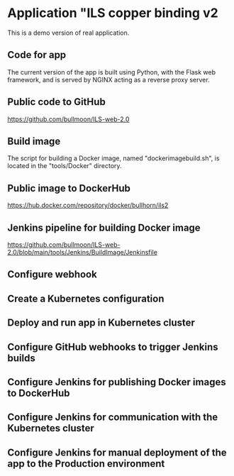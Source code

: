 # Application "ILS copper binding v2
This is a demo version of real application.

## Code for app
The current version of the app is built using Python, with the Flask web framework, and is served by NGINX acting as a reverse proxy server.

## Public code to GitHub
https://github.com/bullmoon/ILS-web-2.0

## Build image
The script for building a Docker image, named "dockerimagebuild.sh", is located in the "tools/Docker" directory.

## Public image to DockerHub
https://hub.docker.com/repository/docker/bullhorn/ils2

## Jenkins pipeline for building Docker image
https://github.com/bullmoon/ILS-web-2.0/blob/main/tools/Jenkins/BuildImage/Jenkinsfile

## Configure webhook

## Create a Kubernetes configuration

## Deploy and run app in Kubernetes cluster

## Configure GitHub webhooks to trigger Jenkins builds

## Configure Jenkins for publishing Docker images to DockerHub

## Configure Jenkins for communication with the Kubernetes cluster

## Configure Jenkins for manual deployment of the app to the Production environment